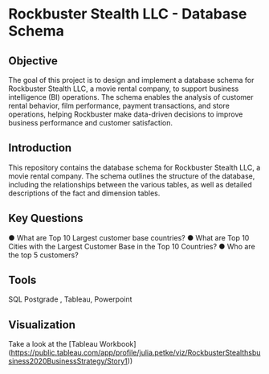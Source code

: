 # Rockbuster Stealth LLC - Database Schema

## Objective

The goal of this project is to design and implement a database schema for Rockbuster Stealth LLC, a movie rental company, to support business intelligence (BI) operations. The schema enables the analysis of customer rental behavior, film performance, payment transactions, and store operations, helping Rockbuster make data-driven decisions to improve business performance and customer satisfaction.

## Introduction

This repository contains the database schema for Rockbuster Stealth LLC, a movie rental company. The schema outlines the structure of the database, including the relationships between the various tables, as well as detailed descriptions of the fact and dimension tables.

## Key Questions
● What are Top 10 Largest customer base countries?
● What are Top 10 Cities with the Largest Customer Base in the Top 10 Countries?
● Who are the top 5 customers?

## Tools
SQL Postgrade , Tableau, Powerpoint

## Visualization 
Take a look at the [Tableau Workbook] (https://public.tableau.com/app/profile/julia.petke/viz/RockbusterStealthsbusiness2020BusinessStrategy/Story1))
